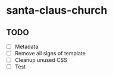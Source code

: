 # santa-claus-church

## TODO

- [ ] Metadata
- [ ] Remove all signs of template
- [ ] Cleanup unused CSS
- [ ] Test
